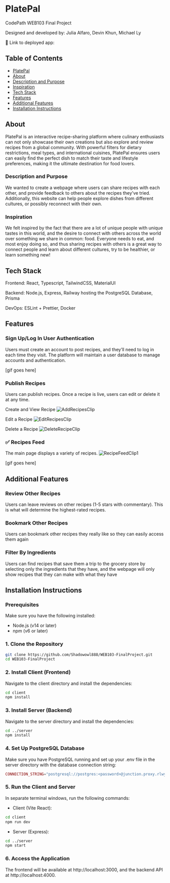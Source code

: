 # PlatePal

CodePath WEB103 Final Project

Designed and developed by: Julia Alfaro, Devin Khun, Michael Ly

🔗 Link to deployed app:

## Table of Contents
* [PlatePal](#platepal)
* [About](#about)
* [Description and Purpose](#description-and-purpose)
* [Inspiration](#inspiration)
* [Tech Stack](#tech-stack)
* [Features](#features)
* [Additional Features](#additional-features)
* [Installation Instructions](#installation-instructions)

## About

PlatePal is an interactive recipe-sharing platform where culinary enthusiasts can not only showcase their own creations but also explore and review recipes from a global community. With powerful filters for dietary restrictions, meal types, and international cuisines, PlatePal ensures users can easily find the perfect dish to match their taste and lifestyle preferences, making it the ultimate destination for food lovers.

### Description and Purpose

We wanted to create a webpage where users can share recipes with each other, and provide feedback to others about the recipes they’ve tried. Additionally, this website can help people explore dishes from different cultures, or possibly reconnect with their own. 

### Inspiration

We felt inspired by the fact that there are a lot of unique people with unique tastes in this world, and the desire to connect with others across the world over something we share in common: food. Everyone needs to eat, and most enjoy doing so, and thus sharing recipes with others is a great way to connect people and learn about different cultures, try to be healthier, or learn something new!

## Tech Stack

Frontend: React, Typescript, TailwindCSS, MaterialUI

Backend: Node.js, Express, Railway hosting the PostgreSQL Database, Prisma

DevOps: ESLint + Prettier, Docker

## Features

### Sign Up/Log In User Authentication

Users must create an account to post recipes, and they’ll need to log in each time they visit. The platform will maintain a user database to manage accounts and authentication.

[gif goes here]

### Publish Recipes

Users can publish recipes. Once a recipe is live, users can edit or delete it at any time.

Create and View Recipe
![AddRecipesClip](https://github.com/user-attachments/assets/8d482fee-892e-4d55-bc44-3cdce02fdf97)

Edit a Recipe
![EditRecipesClip](https://github.com/user-attachments/assets/58d6a4d8-2c90-49e6-a522-5517f81be8ef)


Delete a Recipe
![DeleteRecipeClip](https://github.com/user-attachments/assets/22f20b85-2feb-45ad-be35-f2cbf29488b0)


### ✅  Recipes Feed 

The main page displays a variety of recipes.
![RecipeFeedClip1](https://github.com/user-attachments/assets/731c953c-5dd4-4c50-a54a-1eb1db1472b5)


[gif goes here]

## Additional Features

### Review Other Recipes
Users can leave reviews on other recipes (1-5 stars with commentary). This is what will determine the highest-rated recipes.

### Bookmark Other Recipes
Users can bookmark other recipes they really like so they can easily access them again

### Filter By Ingredients
Users can find recipes that save them a trip to the grocery store by selecting only the ingredients that they have, and the webpage will only show recipes that they can make with what they have

## Installation Instructions

### Prerequisites

Make sure you have the following installed:
* Node.js (v14 or later)
* npm (v6 or later)

### 1. Clone the Repository

```bash
git clone https://github.com/Shadowowl888/WEB103-FinalProject.git
cd WEB103-FinalProject
```

### 2. Install Client (Frontend)

Navigate to the client directory and install the dependencies:

```bash
cd client
npm install
```

### 3. Install Server (Backend)

Navigate to the server directory and install the dependencies:

```bash
cd ../server
npm install
```

### 4. Set Up PostgreSQL Database

Make sure you have PostgreSQL running and set up your .env file in the server directory with the database connection string:

```php
CONNECTION_STRING="postgresql://postgres:<password>@junction.proxy.rlwy.net:<port>/railway"
```

### 5. Run the Client and Server

In separate terminal windows, run the following commands:

* Client (Vite React):

```bash
cd client
npm run dev
```

* Server (Express):

```bash
cd ../server
npm start
```

### 6. Access the Application
The frontend will be available at http://localhost:3000, and the backend API at http://localhost:4000.
